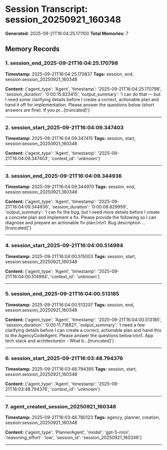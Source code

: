 # Session Transcript: session_20250921_160348

**Generated:** 2025-09-21T16:04:25.171100
**Total Memories:** 7

## Memory Records

### 1. session_end_2025-09-21T16:04:25.170798

**Timestamp:** 2025-09-21T16:04:25.170837
**Tags:** session, end, session:session_20250921_160348

**Content:** {'agent_type': 'Agent', 'timestamp': '2025-09-21T16:04:25.170798', 'session_duration': '0:00:15.823415', 'output_summary': 'I can do that — but I need some clarifying details before I create a correct, actionable plan and hand it off for implementation. Please answer the questions below (short answers are fine). If you pr...[truncated]'}

---

### 2. session_start_2025-09-21T16:04:09.347403

**Timestamp:** 2025-09-21T16:04:09.347415
**Tags:** session, start, session:session_20250921_160348

**Content:** {'agent_type': 'Agent', 'timestamp': '2025-09-21T16:04:09.347403', 'context_id': 'unknown'}

---

### 3. session_end_2025-09-21T16:04:09.344936

**Timestamp:** 2025-09-21T16:04:09.344970
**Tags:** session, end, session:session_20250921_160348

**Content:** {'agent_type': 'Agent', 'timestamp': '2025-09-21T16:04:09.344936', 'session_duration': '0:00:08.829959', 'output_summary': 'I can fix the bug, but I need more details before I create a concrete plan and implement a fix. Please provide the following so I can diagnose and prepare an actionable fix plan:\n\n1. Bug description ...[truncated]'}

---

### 4. session_start_2025-09-21T16:04:00.514994

**Timestamp:** 2025-09-21T16:04:00.515003
**Tags:** session, start, session:session_20250921_160348

**Content:** {'agent_type': 'Agent', 'timestamp': '2025-09-21T16:04:00.514994', 'context_id': 'unknown'}

---

### 5. session_end_2025-09-21T16:04:00.513185

**Timestamp:** 2025-09-21T16:04:00.513207
**Tags:** session, end, session:session_20250921_160348

**Content:** {'agent_type': 'Agent', 'timestamp': '2025-09-21T16:04:00.513185', 'session_duration': '0:00:11.718821', 'output_summary': 'I need a few clarifying details before I can create a correct, actionable plan and hand this to the AgencyCodeAgent. Please answer the questions below:\n\n1. App tech stack and architecture\n   - What b...[truncated]'}

---

### 6. session_start_2025-09-21T16:03:48.794376

**Timestamp:** 2025-09-21T16:03:48.794395
**Tags:** session, start, session:session_20250921_160348

**Content:** {'agent_type': 'Agent', 'timestamp': '2025-09-21T16:03:48.794376', 'context_id': 'unknown'}

---

### 7. agent_created_session_20250921_160348

**Timestamp:** 2025-09-21T16:03:48.780123
**Tags:** agency, planner, creation, session:session_20250921_160348

**Content:** {'agent_type': 'PlannerAgent', 'model': 'gpt-5-mini', 'reasoning_effort': 'low', 'session_id': 'session_20250921_160348'}

---

